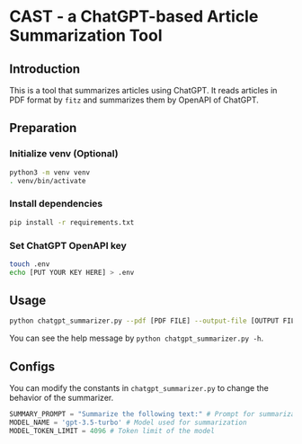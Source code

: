 # CAST - a ChatGPT-based Article Summarization Tool

## Introduction
This is a tool that summarizes articles using ChatGPT. It reads articles in PDF format by `fitz` and summarizes them by OpenAPI of ChatGPT. 

## Preparation

### Initialize venv (Optional)

```bash
python3 -m venv venv
. venv/bin/activate
```

### Install dependencies

```bash
pip install -r requirements.txt
```
### Set ChatGPT OpenAPI key
    
```bash
touch .env
echo [PUT YOUR KEY HERE] > .env
```
## Usage

```bash
python chatgpt_summarizer.py --pdf [PDF FILE] --output-file [OUTPUT FILE] --format [FORMAT] [--single]
```

You can see the help message by `python chatgpt_summarizer.py -h`.

## Configs
You can modify the constants in `chatgpt_summarizer.py` to change the behavior of the summarizer.
```python
SUMMARY_PROMPT = "Summarize the following text:" # Prompt for summarization
MODEL_NAME = 'gpt-3.5-turbo' # Model used for summarization
MODEL_TOKEN_LIMIT = 4096 # Token limit of the model
```
